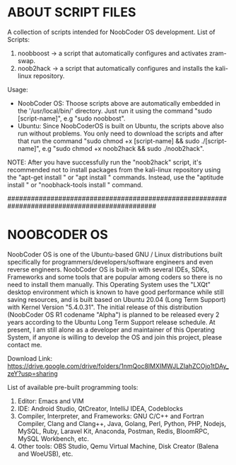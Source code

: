 <h1>ABOUT SCRIPT FILES</h1>

A collection of scripts intended for NoobCoder OS development.
List of Scripts:
1. noobboost -> a script that automatically configures and activates zram-swap.
2. noob2hack -> a script that automatically configures and installs the kali-linux repository.

Usage:
- NoobCoder OS: Thoose scripts above are automatically embedded in the '/usr/local/bin/' directory.
                Just run it using the command "sudo [script-name]", e.g "sudo noobbost".
- Ubuntu:       Since NoobCoderOS is built on Ubuntu, the scripts above also run without problems.
                You only need to download the scripts and after that run the command
                "sudo chmod +x [script-name] && sudo ./[script-name]",
                e.g "sudo chmod +x noob2hack && sudo ./noob2hack".
                
NOTE:           After you have successfully run the "noob2hack" script, it's recommended not to
                install packages from the kali-linux repository using the "apt-get install <package-name>"
                or "apt install <package-name>" commands. Instead, use the "aptitude install <package-name>"
                or "noobhack-tools install <package-name>" command.


##############################################################################################

<h1>NOOBCODER OS</h1>

NoobCoder OS is one of the Ubuntu-based GNU / Linux distributions built specifically
for programmers/developers/software engineers and even reverse engineers.
NoobCoder OS is built-in with several IDEs, SDKs, Frameworks and some tools that are popular
among coders so there is no need to install them manually.
This Operating System uses the "LXQt" desktop environment which is known to have good performance
while still saving resources, and is built based on Ubuntu 20.04 (Long Term Support) with Kernel Version "5.4.0.31".
The initial release of this distribution (NoobCoder OS R1 codename "Alpha") is planned to be released every 2 years
according to the Ubuntu Long Term Support release schedule.
At present, I am still alone as a developer and maintainer of this Operating System,
if anyone is willing to develop the OS and join this project, please contact me.

Download Link: https://drive.google.com/drive/folders/1nmQoc8lMXIMWJLZIahZCOjo1tDAy_zeY?usp=sharing

List of available pre-built programming tools:
1. Editor: Emacs and VIM
2. IDE: Android Studio, QtCreator, IntelliJ IDEA, Codeblocks
3. Compiler, Interpreter, and Frameworks: GNU C/C++ and Fortran Compiler, Clang and Clang++, Java, Golang,
                                          Perl, Python, PHP, Nodejs, MySQL, Ruby, Laravel Kit, Anaconda,
                                          Postman, Redis, BloomRPC, MySQL Workbench, etc.
4. Other tools: OBS Studio, Qemu Virtual Machine, Disk Creator (Balena and WoeUSB), etc.
